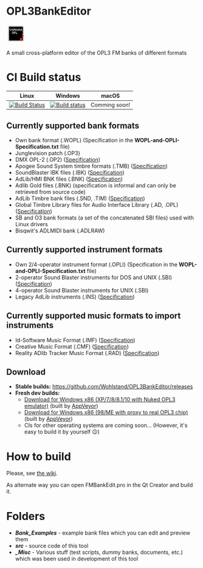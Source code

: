 # OPL3BankEditor
![OPL3 Editor Logo](src/resources/opl3_48.png)

A small cross-platform editor of the OPL3 FM banks of different formats

# CI Build status
Linux | Windows | macOS
------------ | ------------- | -------------
[![Build Status](https://travis-ci.org/Wohlstand/OPL3BankEditor.svg?branch=master)](https://travis-ci.org/Wohlstand/OPL3BankEditor) | [![Build status](https://ci.appveyor.com/api/projects/status/llbyd0blk0i7amih?svg=true)](https://ci.appveyor.com/project/Wohlstand/opl3bankeditor) | Comming soon!

## Currently supported bank formats
* Own bank format (.WOPL) (Specification in the **WOPL-and-OPLI-Specification.txt** file)
* Junglevision patch (.OP3)
* DMX OPL-2 (.OP2) ([Specification](http://www.shikadi.net/moddingwiki/OP2_Bank_Format))
* Apogee Sound System timbre formats (.TMB) ([Specification](http://www.shikadi.net/moddingwiki/Apogee_Sound_System_Timbre_Format))
* SoundBlaster IBK files (.IBK) ([Specification](http://www.shikadi.net/moddingwiki/IBK_Format))
* AdLib/HMI BNK files (.BNK) ([Specification](http://www.shikadi.net/moddingwiki/AdLib_Instrument_Bank_Format))
* Adlib Gold files (.BNK) (specification is informal and can only be retrieved from source code)
* AdLib Timbre bank files (.SND, .TIM) ([Specification](http://www.shikadi.net/moddingwiki/AdLib_Timbre_Bank_Format))
* Global Timbre Library files for Audio Interface Library (.AD, .OPL) ([Specification](http://www.shikadi.net/moddingwiki/Global_Timbre_Library))
* SB and O3 bank formats (a set of the concatenated SBI files) used with Linux drivers
* Bisqwit's ADLMIDI bank (.ADLRAW)

## Currently supported instrument formats
* Own 2/4-operator instrument format (.OPLI) (Specification in the **WOPL-and-OPLI-Specification.txt** file)
* 2-operator Sound Blaster instruments for DOS and UNIX (.SBI) ([Specification](http://www.shikadi.net/moddingwiki/SBI_Format))
* 4-operator Sound Blaster instruments for UNIX (.SBI)
* Legacy AdLib instruments (.INS) ([Specification](http://www.shikadi.net/moddingwiki/AdLib_Instrument_Bank_Format))

## Currently supported music formats to import instruments
* Id-Software Music Format (.IMF) ([Specification](http://www.shikadi.net/moddingwiki/IMF_Format))
* Creative Music Format (.CMF) ([Specification](http://www.shikadi.net/moddingwiki/CMF_Format))
* Reality ADlib Tracker Music Format (.RAD) ([Specification](http://hackipedia.org/File%20formats/Music/Sample%20based/text/Reality%20ADlib%20Tracker%20format.cp437.txt.utf-8.txt))

## Download
* **Stable builds:** https://github.com/Wohlstand/OPL3BankEditor/releases
* **Fresh dev builds:**
  * [Download for Windows x86 (XP/7/8/8.1/10 with Nuked OPL3 emulator)](http://wohlsoft.ru/docs/_laboratory/_Builds/win32/opl3-bank-editor/opl3-bank-editor-dev-win32.zip) (built by [AppVeyor](https://ci.appveyor.com/project/Wohlstand/opl3bankeditor))
  * [Download for Windows x86 (98/ME with proxy to real OPL3 chip)](http://wohlsoft.ru/docs/_laboratory/_Builds/win32/opl3-bank-editor/opl3-bank-editor-dev-win9x.zip) (built by [AppVeyor](https://ci.appveyor.com/project/Wohlstand/opl3bankeditor-mn8v1))
  * CIs for other operating systems are coming soon... (However, it's easy to build it by yourself :wink:)

# How to build
Please, see [the wiki](https://github.com/Wohlstand/OPL3BankEditor/wiki).

As alternate way you can open FMBankEdit.pro in the Qt Creator and build it.

# Folders
* ***Bank_Examples*** - example bank files which you can edit and preview them
* ***src*** - source code of this tool
* ***_Misc*** - Various stuff (test scripts, dummy banks, documents, etc.) which was been used in development of this tool

